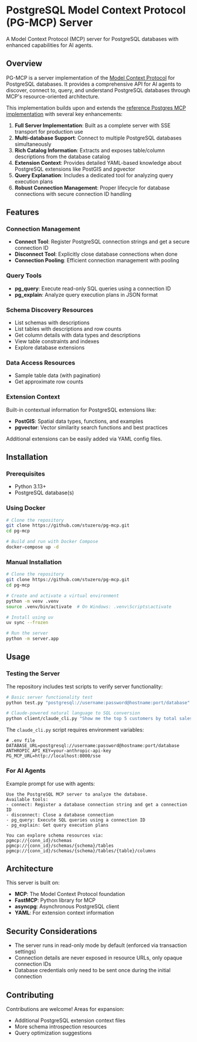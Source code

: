 # PostgreSQL Model Context Protocol (PG-MCP) Server

A Model Context Protocol (MCP) server for PostgreSQL databases with enhanced capabilities for AI agents.

## Overview

PG-MCP is a server implementation of the [Model Context Protocol](https://modelcontextprotocol.io) for PostgreSQL databases. It provides a comprehensive API for AI agents to discover, connect to, query, and understand PostgreSQL databases through MCP's resource-oriented architecture.

This implementation builds upon and extends the [reference Postgres MCP implementation](https://github.com/modelcontextprotocol/servers/tree/main/src/postgres) with several key enhancements:

1. **Full Server Implementation**: Built as a complete server with SSE transport for production use
2. **Multi-database Support**: Connect to multiple PostgreSQL databases simultaneously
3. **Rich Catalog Information**: Extracts and exposes table/column descriptions from the database catalog
4. **Extension Context**: Provides detailed YAML-based knowledge about PostgreSQL extensions like PostGIS and pgvector
5. **Query Explanation**: Includes a dedicated tool for analyzing query execution plans
6. **Robust Connection Management**: Proper lifecycle for database connections with secure connection ID handling

## Features

### Connection Management

- **Connect Tool**: Register PostgreSQL connection strings and get a secure connection ID
- **Disconnect Tool**: Explicitly close database connections when done
- **Connection Pooling**: Efficient connection management with pooling

### Query Tools

- **pg_query**: Execute read-only SQL queries using a connection ID
- **pg_explain**: Analyze query execution plans in JSON format

### Schema Discovery Resources

- List schemas with descriptions
- List tables with descriptions and row counts
- Get column details with data types and descriptions
- View table constraints and indexes
- Explore database extensions

### Data Access Resources

- Sample table data (with pagination)
- Get approximate row counts

### Extension Context

Built-in contextual information for PostgreSQL extensions like:

- **PostGIS**: Spatial data types, functions, and examples
- **pgvector**: Vector similarity search functions and best practices

Additional extensions can be easily added via YAML config files.

## Installation

### Prerequisites

- Python 3.13+
- PostgreSQL database(s)

### Using Docker

```bash
# Clone the repository
git clone https://github.com/stuzero/pg-mcp.git
cd pg-mcp

# Build and run with Docker Compose
docker-compose up -d
```

### Manual Installation

```bash
# Clone the repository
git clone https://github.com/stuzero/pg-mcp.git
cd pg-mcp

# Create and activate a virtual environment
python -m venv .venv
source .venv/bin/activate  # On Windows: .venv\Scripts\activate

# Install using uv
uv sync --frozen

# Run the server
python -m server.app
```

## Usage

### Testing the Server

The repository includes test scripts to verify server functionality:

```bash
# Basic server functionality test
python test.py "postgresql://username:password@hostname:port/database"

# Claude-powered natural language to SQL conversion
python client/claude_cli.py "Show me the top 5 customers by total sales"
```

The `claude_cli.py` script requires environment variables:

```
# .env file
DATABASE_URL=postgresql://username:password@hostname:port/database
ANTHROPIC_API_KEY=your-anthropic-api-key
PG_MCP_URL=http://localhost:8000/sse
```



### For AI Agents

Example prompt for use with agents:

```
Use the PostgreSQL MCP server to analyze the database. 
Available tools:
- connect: Register a database connection string and get a connection ID
- disconnect: Close a database connection
- pg_query: Execute SQL queries using a connection ID
- pg_explain: Get query execution plans

You can explore schema resources via:
pgmcp://{conn_id}/schemas
pgmcp://{conn_id}/schemas/{schema}/tables
pgmcp://{conn_id}/schemas/{schema}/tables/{table}/columns
```

## Architecture

This server is built on:

- **MCP**: The Model Context Protocol foundation
- **FastMCP**: Python library for MCP
- **asyncpg**: Asynchronous PostgreSQL client
- **YAML**: For extension context information

## Security Considerations

- The server runs in read-only mode by default (enforced via transaction settings)
- Connection details are never exposed in resource URLs, only opaque connection IDs
- Database credentials only need to be sent once during the initial connection

## Contributing

Contributions are welcome! Areas for expansion:

- Additional PostgreSQL extension context files
- More schema introspection resources
- Query optimization suggestions
